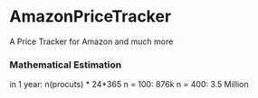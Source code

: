 # AmazonPriceTracker
A Price Tracker for Amazon and much more


### Mathematical Estimation
in 1 year: n(procuts) * 24*365
n = 100: 876k
n = 400: 3.5 Million